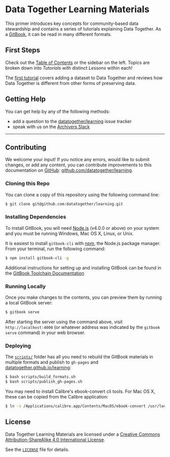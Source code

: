 # Data Together Learning Materials

This primer introduces key concepts for community-based data stewardship and contains a series of tutorials explaining Data Together. As a [GitBook](https://www.gitbook.com/), it can be read in many different formats.

## First Steps

Check out the [Table of Contents](SUMMARY.md) or the sidebar on the left. Topics are broken down into _Tutorials_ with distinct _Lessons_ within each!

The [first tutorial]() covers adding a dataset to Data Together and reviews how Data Together is different from other forms of preserving data.

## Getting Help

You can get help by any of the following methods:

- add a question to the [datatogether/learning](https://github.com/datatogether/learning/issues) issue tracker
- speak with us on the [Archivers Slack](https://slack.archivers.space)

---

## Contributing

We welcome your input!  If you notice any errors, would like to submit changes, or add any content, you can contribute improvements to this documentation on [GitHub](https://github.com/datatogether/learning): [github.com/datatogether/learning](https://github.com/datatogether/learning).

### Cloning this Repo

You can clone a copy of this repository using the following command line:

```bash
$ git clone git@github.com:datatogether/learning.git
```

### Installing Dependencies

To install GitBook, you will need [Node.js](https://nodejs.org/en/) (v4.0.0 or above) on your system and you must be running Windows, Mac OS X, Linux, or Unix.

It is easiest to install `gitbook-cli` with [npm](https://www.npmjs.com/), the Node.js package manager. From your terminal, run the following command:

```bash
$ npm install gitbook-cli -g
```

Additional instructions for setting up and installing GitBook can be found in the [GitBook Toolchain Documentation](https://toolchain.gitbook.com/setup.html)

### Running Locally

Once you make changes to the contents, you can preview them by running a local GitBook server:

```bash
$ gitbook serve
```

After starting the server using the command above, visit `http://localhost:4000` (or whatever address was indicated by the `gitbook serve` command) in your web browser.

### Deploying

The [`scripts/`](scripts/) folder has all you need to rebuild the GitBook materials in multiple formats and publish to `gh-pages` and [datatogether.github.io/learning](https://datatogether.github.io/learning/):

```bash
$ bash scripts/build_formats.sh
$ bash scripts/publish_gh-pages.sh
```

You may need to install Calibre's ebook-convert cli tools. For Mac OS X, these can be copied from the Calibre application:

```bash
$ ln -s /Applications/calibre.app/Contents/MacOS/ebook-convert /usr/local/bin
```

## License

<span xmlns:dct="http://purl.org/dc/terms/" property="dct:title">Data Together Learning Materials</span> are licensed under a <a rel="license" href="http://creativecommons.org/licenses/by-sa/4.0/">Creative Commons Attribution-ShareAlike 4.0 International License</a>.

See the [`LICENSE`](/LICENSE) file for details.
